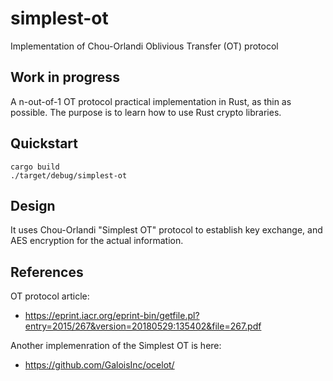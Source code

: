 # simplest-ot
Implementation of Chou-Orlandi Oblivious Transfer (OT) protocol

## Work in progress

A n-out-of-1 OT protocol practical implementation in Rust, as thin as possible.
The purpose is to learn how to use Rust crypto libraries.

## Quickstart

```
cargo build
./target/debug/simplest-ot
```

## Design

It uses Chou-Orlandi "Simplest OT" protocol to establish key exchange, and AES encryption for the actual information.

## References

OT protocol article:
- https://eprint.iacr.org/eprint-bin/getfile.pl?entry=2015/267&version=20180529:135402&file=267.pdf

Another implemenration of the Simplest OT is here:
- https://github.com/GaloisInc/ocelot/